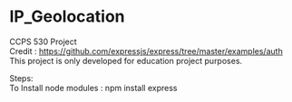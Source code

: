 # IP_Geolocation
CCPS 530 Project <br>
Credit : https://github.com/expressjs/express/tree/master/examples/auth <br>
This project is only developed for education project purposes. 

Steps: <br>
To Install node modules : npm install express
